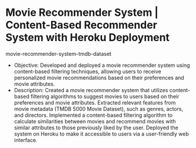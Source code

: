 # Movie Recommender System | Content-Based Recommender System with Heroku Deployment
movie-recommender-system-tmdb-dataset
-	Objective: Developed and deployed a movie recommender system using content-based filtering techniques, allowing users to receive personalized movie recommendations based on their preferences and movie attributes.
-	Description: Created a movie recommender system that utilizes content-based filtering algorithms to suggest movies to users based on their preferences and movie attributes. Extracted relevant features from movie metadata (TMDB 5000 Movie Dataset), such as genres, actors, and directors. Implemented a content-based filtering algorithm to calculate similarities between movies and recommend movies with similar attributes to those previously liked by the user. Deployed the system on Heroku to make it accessible to users via a user-friendly web interface.
